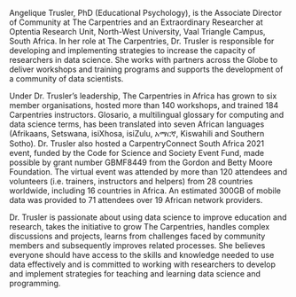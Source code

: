 Angelique Trusler, PhD (Educational Psychology), is the Associate Director of Community at The Carpentries and an Extraordinary Researcher at Optentia Research Unit, North-West University, Vaal Triangle Campus, South Africa. In her role at The Carpentries, Dr. Trusler is responsible for developing and implementing strategies to increase the capacity of researchers in data science. She works with partners across the Globe to deliver workshops and training programs and supports the development of a community of data scientists.

Under Dr. Trusler’s leadership, The Carpentries in Africa has grown to six member organisations, hosted more than 140 workshops, and trained 184 Carpentries instructors. Glosario, a multilingual glossary for computing and data science terms, has been translated into seven African languages (Afrikaans, Setswana, isiXhosa, isiZulu, አማርኛ, Kiswahili and Southern Sotho). Dr. Trusler also hosted a CarpentryConnect South Africa 2021 event, funded by the Code for Science and Society Event Fund, made possible by grant number GBMF8449 from the Gordon and Betty Moore Foundation. The virtual event was attended by more than 120 attendees and volunteers (i.e. trainers, instructors and helpers) from 28 countries worldwide, including 16 countries in Africa. An estimated 300GB of mobile data was provided to 71 attendees over 19 African network providers.

Dr. Trusler is passionate about using data science to improve education and research, takes the initiative to grow The Carpentries, handles complex discussions and projects, learns from challenges faced by community members and subsequently improves related processes. She believes everyone should have access to the skills and knowledge needed to use data effectively and is committed to working with researchers to develop and implement strategies for teaching and learning data science and programming.



<!--
**elletjies/elletjies** is a ✨ _special_ ✨ repository because its `README.md` (this file) appears on your GitHub profile.

Here are some ideas to get you started:

- 🔭 I’m currently working on ...
- 🌱 I’m currently learning ...
- 👯 I’m looking to collaborate on ...
- 🤔 I’m looking for help with ...
- 💬 Ask me about ...
- 📫 How to reach me: ...
- 😄 Pronouns: ...
- ⚡ Fun fact: ...
-->
